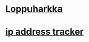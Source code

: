 # [Loppuharkka](https://jukry.github.io/web-sivut_loppuharkka/)
# [ip address tracker](https://jukry.github.io/ip-address-tracker/)
